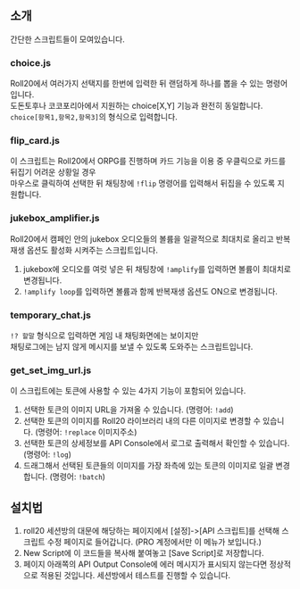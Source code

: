 ## 소개
간단한 스크립트들이 모여있습니다.

### choice.js
Roll20에서 여러가지 선택지를 한번에 입력한 뒤 랜덤하게 하나를 뽑을 수 있는 명령어입니다.  
도돈토후나 코코포리아에서 지원하는 choice[X,Y] 기능과 완전히 동일합니다.
`choice[항목1,항목2,항목3]`의 형식으로 입력합니다.

### flip_card.js
이 스크립트는 Roll20에서 ORPG를 진행하며 카드 기능을 이용 중 우클릭으로 카드를 뒤집기 어려운 상황일 경우  
마우스로 클릭하여 선택한 뒤 채팅창에 `!flip` 명령어를 입력해서 뒤집을 수 있도록 지원합니다.

### jukebox_amplifier.js
Roll20에서 캠페인 안의 jukebox 오디오들의 볼륨을 일괄적으로 최대치로 올리고
반복재생 옵션도 활성화 시켜주는 스크립트입니다.

1. jukebox에 오디오를 여럿 넣은 뒤 채팅창에 `!amplify`를 입력하면 볼륨이 최대치로 변경됩니다.
2. `!amplify loop`를 입력하면 볼륨과 함께 반복재생 옵션도 ON으로 변경됩니다.

### temporary_chat.js
`!? 할말` 형식으로 입력하면 게임 내 채팅화면에는 보이지만  
채팅로그에는 남지 않게 메시지를 보낼 수 있도록 도와주는 스크립트입니다.

### get_set_img_url.js
이 스크립트에는 토큰에 사용할 수 있는 4가지 기능이 포함되어 있습니다.

1. 선택한 토큰의 이미지 URL을 가져올 수 있습니다. (명령어: `!add`)
2. 선택한 토큰의 이미지를 Roll20 라이브러리 내의 다른 이미지로 변경할 수 있습니다. (명령어: `!replace` 이미지주소)
3. 선택한 토큰의 상세정보를 API Console에서 로그로 출력해서 확인할 수 있습니다. (명령어: `!log`)
4. 드래그해서 선택된 토큰들의 이미지를 가장 좌측에 있는 토큰의 이미지로 일괄 변경합니다. (명령어: `!batch`)

## 설치법
1. roll20 세션방의 대문에 해당하는 페이지에서 [설정]->[API 스크립트]를 선택해 스크립트 수정 페이지로 들어갑니다. (PRO 계정에서만 이 메뉴가 보입니다.)
2. New Script에 이 코드들을 복사해 붙여놓고 [Save Script]로 저장합니다. 
3. 페이지 아래쪽의 API Output Console에 에러 메시지가 표시되지 않는다면 정상적으로 적용된 것입니다. 세션방에서 테스트를 진행할 수 있습니다.
